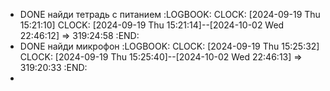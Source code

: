 - DONE найди тетрадь с питанием
  :LOGBOOK:
  CLOCK: [2024-09-19 Thu 15:21:10]
  CLOCK: [2024-09-19 Thu 15:21:14]--[2024-10-02 Wed 22:46:12] =>  319:24:58
  :END:
- DONE найди микрофон
  :LOGBOOK:
  CLOCK: [2024-09-19 Thu 15:25:32]
  CLOCK: [2024-09-19 Thu 15:25:40]--[2024-10-02 Wed 22:46:13] =>  319:20:33
  :END:
-
